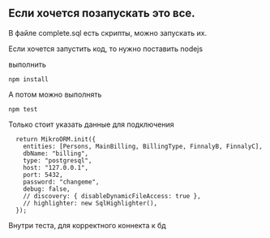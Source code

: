 ## Если хочется позапускать это все.

В файле complete.sql есть скрипты, можно запускать их.

Если хочется запустить код, то нужно поставить nodejs

выполнить

```
npm install
```

А потом можно выполнять 

```
npm test
```

Только стоит указать данные для подключения 

```
  return MikroORM.init({
    entities: [Persons, MainBilling, BillingType, FinnalyB, FinnalyC],
    dbName: "billing",
    type: "postgresql",
    host: "127.0.0.1",
    port: 5432,
    password: "changeme",
    debug: false,
    // discovery: { disableDynamicFileAccess: true },
    // highlighter: new SqlHighlighter(),
  });
```

Внутри теста, для корректного коннекта к бд